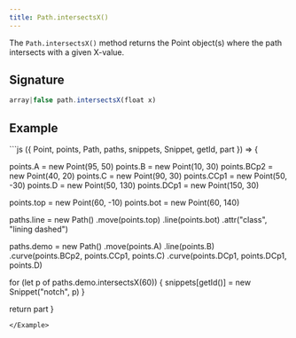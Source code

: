 ```yaml
---
title: Path.intersectsX()
---
```


The `Path.intersectsX()` method returns the Point object(s) where the path
intersects with a given X-value.

## Signature

```js
array|false path.intersectsX(float x)
```

## Example

<Example caption="Example of the Path.intersectsX() method">
```js
({ Point, points, Path, paths, snippets, Snippet, getId, part }) => {

  points.A = new Point(95, 50)
  points.B = new Point(10, 30)
  points.BCp2 = new Point(40, 20)
  points.C = new Point(90, 30)
  points.CCp1 = new Point(50, -30)
  points.D = new Point(50, 130)
  points.DCp1 = new Point(150, 30)
  
  points.top = new Point(60, -10)
  points.bot = new Point(60, 140)
  
  paths.line = new Path()
    .move(points.top)
    .line(points.bot)
    .attr("class", "lining dashed")
  
  paths.demo = new Path()
    .move(points.A)
    .line(points.B)
    .curve(points.BCp2, points.CCp1, points.C)
    .curve(points.DCp1, points.DCp1, points.D)
  
  for (let p of paths.demo.intersectsX(60)) {
    snippets[getId()] = new Snippet("notch", p)
  }

  return part
}
```
</Example>

